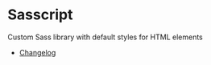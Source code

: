 # Sasscript

Custom Sass library with default styles for HTML elements

-  [Changelog](CHANGELOG.md)
